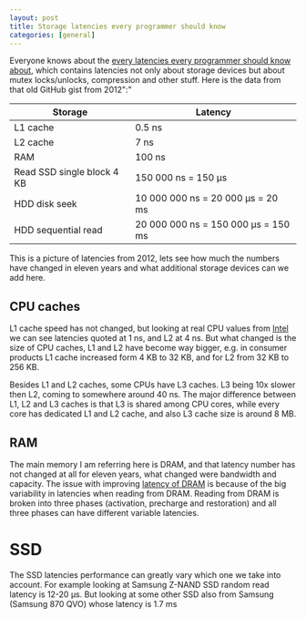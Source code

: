 ```yaml
---
layout: post
title: Storage latencies every programmer should know
categories: [general]
---
```


Everyone knows about the [every latencies every programmer should know about](https://gist.github.com/jboner/2841832),
which contains latencies not only about storage devices but about mutex locks/unlocks, compression and other stuff. Here
is the data from that old GitHub gist from 2012":"

| Storage | Latency |
| --- | --- |
| L1 cache | 0.5 ns |
| L2 cache | 7 ns |
| RAM | 100 ns |
| Read SSD single block 4 KB | 150 000 ns = 150 μs |
| HDD disk seek | 10 000 000 ns = 20 000 μs = 20 ms |
| HDD sequential read | 20 000 000 ns = 150 000 μs = 150 ms |

This is a picture of latencies from 2012, lets see how much the numbers have changed in eleven years and what additional
storage devices can we add here.

## CPU caches

L1 cache speed has not changed, but looking at real CPU values from [Intel](https://www.intel.com/content/www/us/en/developer/articles/technical/memory-performance-in-a-nutshell.htmlhttps://www.intel.com/content/www/us/en/developer/articles/technical/memory-performance-in-a-nutshell.html) we can see latencies quoted at 1 ns, and
L2 at 4 ns. But what changed is the size of CPU caches, L1 and L2 have become way bigger, e.g. in consumer products L1 cache increased form
4 KB to 32 KB, and for L2 from 32 KB to 256 KB.

Besides L1 and L2 caches, some CPUs have L3 caches. L3 being 10x slower then L2, coming to somewhere around 40 ns.
The major difference between L1, L2 and L3 caches is that L3 is shared among CPU cores, while every core has dedicated 
L1 and L2 cache, and also L3 cache size is around 8 MB.

## RAM

The main memory I am referring here is DRAM, and that latency number has not changed at all for eleven years, what changed were bandwidth and
capacity. The issue with improving [latency of DRAM](https://users.ece.cmu.edu/~omutlu/pub/understanding-latency-variation-in-DRAM-chips_sigmetrics16.pdf) is because of the big
variability in latencies when reading from DRAM. Reading from DRAM is broken into three phases (activation, precharge and restoration) and
all three phases can have different variable latencies.

# SSD

The SSD latencies performance can greatly vary which one we take into account. For example looking at Samsung Z-NAND SSD random
read latency is 12-20 μs. But looking at some other SSD also from Samsung (Samsung 870 QVO) whose latency is 1.7 ms

